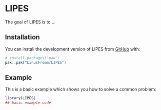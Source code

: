 
# LIPES

<!-- badges: start -->
<!-- badges: end -->

The goal of LIPES is to ...

## Installation

You can install the development version of LIPES from [GitHub](https://github.com/) with:

``` r
# install.packages("pak")
pak::pak("LinusFromm/LIPES")
```

## Example

This is a basic example which shows you how to solve a common problem:

``` r
library(LIPES)
## basic example code
```

